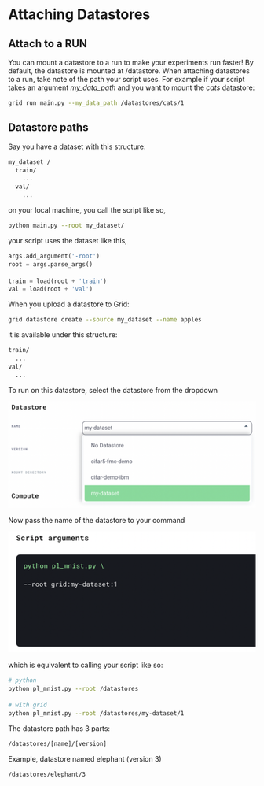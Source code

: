 # Attaching Datastores

## Attach to a RUN

<!-- ![](/images/data.gif) -->

You can mount a datastore to a run to make your experiments run faster! By default, the datastore is mounted at /datastore. When attaching datastores to a run, take note of the path your script uses. For example if your script takes an argument _my_data_path_ and you want to mount the _cats_ datastore:

```bash
grid run main.py --my_data_path /datastores/cats/1
```

## Datastore paths

Say you have a dataset with this structure:

```bash
my_dataset /
  train/
    ...
  val/
    ...
```

on your local machine, you call the script like so,

```bash
python main.py --root my_dataset/
```

your script uses the dataset like this,

```python
args.add_argument('-root')
root = args.parse_args()

train = load(root + 'train')
val = load(root + 'val')
```

When you upload a datastore to Grid:

```bash
grid datastore create --source my_dataset --name apples
```

it is available under this structure:

```bash
train/
  ...
val/
  ...
```

To run on this datastore, select the datastore from the dropdown

![](/images/runs/runs-select-datastore.png)

Now pass the name of the datastore to your command

![](/images/runs/script-arguments.png)

which is equivalent to calling your script like so:

```bash
# python
python pl_mnist.py --root /datastores

# with grid
python pl_mnist.py --root /datastores/my-dataset/1
```

The datastore path has 3 parts:

```bash
/datastores/[name]/[version]
```

Example, datastore named elephant (version 3)

```bash
/datastores/elephant/3
```
